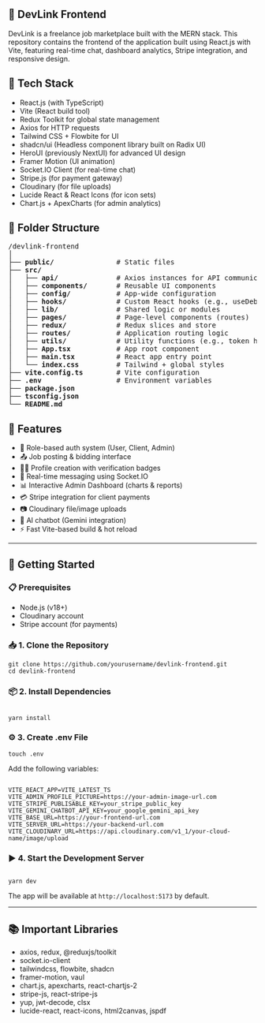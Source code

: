 <h2>🎨 DevLink Frontend</h2>
<p>DevLink is a freelance job marketplace built with the MERN stack. This repository contains the frontend of the application built using React.js with Vite, featuring real-time chat, dashboard analytics, Stripe integration, and responsive design.</p>

<h2>🔧 Tech Stack</h2>
<ul>
  <li>React.js (with TypeScript)</li>
  <li>Vite (React build tool)</li>
  <li>Redux Toolkit for global state management</li>
  <li>Axios for HTTP requests</li>
  <li>Tailwind CSS + Flowbite for UI</li>
  <li>shadcn/ui (Headless component library built on Radix UI)</li>
  <li>HeroUI (previously NextUI) for advanced UI design</li>
  <li>Framer Motion (UI animation)</li>
  <li>Socket.IO Client (for real-time chat)</li>
  <li>Stripe.js (for payment gateway)</li>
  <li>Cloudinary (for file uploads)</li>
  <li>Lucide React & React Icons (for icon sets)</li>
  <li>Chart.js + ApexCharts (for admin analytics)</li>
</ul>

<h2>📁 Folder Structure</h2>

<pre>
/devlink-frontend
│
├── <b>public/</b>               # Static files
├── <b>src/</b>
│   ├── <b>api/</b>              # Axios instances for API communication
│   ├── <b>components/</b>       # Reusable UI components
│   ├── <b>config/</b>           # App-wide configuration
│   ├── <b>hooks/</b>            # Custom React hooks (e.g., useDebounce)
│   ├── <b>lib/</b>              # Shared logic or modules
│   ├── <b>pages/</b>            # Page-level components (routes)
│   ├── <b>redux/</b>            # Redux slices and store
│   ├── <b>routes/</b>           # Application routing logic
│   ├── <b>utils/</b>            # Utility functions (e.g., token helpers)
│   ├── <b>App.tsx</b>           # App root component
│   ├── <b>main.tsx</b>          # React app entry point
│   └── <b>index.css</b>         # Tailwind + global styles
├── <b>vite.config.ts</b>        # Vite configuration
├── <b>.env</b>                  # Environment variables
├── <b>package.json</b>
├── <b>tsconfig.json</b>
└── <b>README.md</b>
</pre>

<h2>🔑 Features</h2>
<ul>
  <li>🔐 Role-based auth system (User, Client, Admin)</li>
  <li>📤 Job posting & bidding interface</li>
  <li>🧑‍💼 Profile creation with verification badges</li>
  <li>📩 Real-time messaging using Socket.IO</li>
  <li>📊 Interactive Admin Dashboard (charts & reports)</li>
  <li>💳 Stripe integration for client payments</li>
  <li>📷 Cloudinary file/image uploads</li>
  <li>💬 AI chatbot (Gemini integration)</li>
  <li>⚡ Fast Vite-based build & hot reload</li>
</ul>

<hr />

<h2>🚀 Getting Started</h2>

<h3>📋 Prerequisites</h3>
<ul>
  <li>Node.js (v18+)</li>
  <li>Cloudinary account</li>
  <li>Stripe account (for payments)</li>
</ul>

<h3>📥 1. Clone the Repository</h3>
<pre><code>git clone https://github.com/yourusername/devlink-frontend.git
cd devlink-frontend
</code></pre>

<h3>📦 2. Install Dependencies</h3>
<pre><code>
yarn install 
</code></pre>

<h3>⚙️ 3. Create .env File</h3>
<pre><code>touch .env
</code></pre>
<p>Add the following variables:</p>
<pre><code>
VITE_REACT_APP=VITE_LATEST_TS
VITE_ADMIN_PROFILE_PICTURE=https://your-admin-image-url.com
VITE_STRIPE_PUBLISABLE_KEY=your_stripe_public_key
VITE_GEMINI_CHATBOT_API_KEY=your_google_gemini_api_key
VITE_BASE_URL=https://your-frontend-url.com
VITE_SERVER_URL=https://your-backend-url.com
VITE_CLOUDINARY_URL=https://api.cloudinary.com/v1_1/your-cloud-name/image/upload
</code></pre>

<h3>▶️ 4. Start the Development Server</h3>
<pre><code>
yarn dev
</code></pre>

<p>The app will be available at <code>http://localhost:5173</code> by default.</p>

<hr />

<h2>📚 Important Libraries</h2>
<ul>
  <li>axios, redux, @reduxjs/toolkit</li>
  <li>socket.io-client</li>
  <li>tailwindcss, flowbite, shadcn</li>
  <li>framer-motion, vaul</li>
  <li>chart.js, apexcharts, react-chartjs-2</li>
  <li>stripe-js, react-stripe-js</li>
  <li>yup, jwt-decode, clsx</li>
  <li>lucide-react, react-icons, html2canvas, jspdf</li>
</ul>
